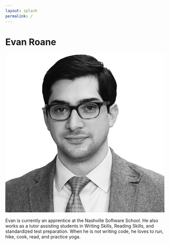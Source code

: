 ```yaml
---
layout: splash
permalink: /
---
```


# Evan Roane
![Photo of Evan Roane](/img/roane.png)

Evan is currently an apprentice at the Nashville Software School. He also works as a tutor assisting students in Writing Skills, Reading Skills, and standardized test preparation. When he is not writing code, he loves to run, hike, cook, read, and practice yoga.
